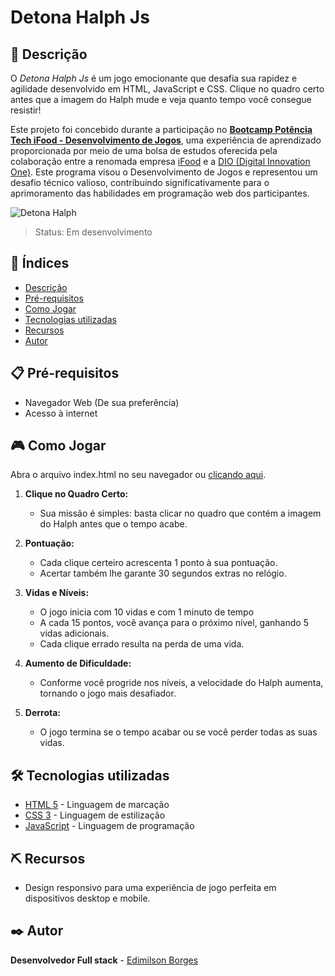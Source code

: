 # Detona Halph Js

## 📖 Descrição
O *Detona Halph Js* é um jogo emocionante que desafia sua rapidez e agilidade desenvolvido em HTML, JavaScript e CSS. Clique no quadro certo antes que a imagem do Halph mude e veja quanto tempo você consegue resistir!

Este projeto foi concebido durante a participação no **[Bootcamp Potência Tech iFood - Desenvolvimento de Jogos](https://www.dio.me/certificate/98723684/share)**, uma experiência de aprendizado proporcionada por meio de uma bolsa de estudos oferecida pela colaboração entre a renomada empresa [iFood](https://www.ifood.com.br/) e a [DIO (Digital Innovation One)](https://www.dio.me/). Este programa visou o Desenvolvimento de Jogos e representou um desafio técnico valioso, contribuindo significativamente para o aprimoramento das habilidades em programação web dos participantes.

![Detona Halph](https://github.com/EdimilsonBorges/detona-ralph-js/assets/104403198/054c4a56-b611-42cd-8645-61934aa360e9)

> Status: Em desenvolvimento

## 📑 Índices
- [Descrição](#-descrição)
- [Pré-requisitos](#-pré-requisitos)
- [Como Jogar](#-como-jogar)
- [Tecnologias utilizadas](#️-tecnologias-utilizadas)
- [Recursos](#️-recursos)
- [Autor](#️-autor)

## 📋 Pré-requisitos
 - Navegador Web (De sua preferência)
 - Acesso à internet
## 🎮 Como Jogar
Abra o arquivo index.html no seu navegador ou [clicando aqui](https://edimilsonborges.github.io/detona-ralph-js/).  
1. **Clique no Quadro Certo:**
   - Sua missão é simples: basta clicar no quadro que contém a imagem do Halph antes que o tempo acabe.

2. **Pontuação:**
   - Cada clique certeiro acrescenta 1 ponto à sua pontuação.
   - Acertar também lhe garante 30 segundos extras no relógio.

3. **Vidas e Níveis:**
   - O jogo inicia com 10 vidas e com 1 minuto de tempo
   - A cada 15 pontos, você avança para o próximo nível, ganhando 5 vidas adicionais.
   - Cada clique errado resulta na perda de uma vida.

5. **Aumento de Dificuldade:**
   - Conforme você progride nos níveis, a velocidade do Halph aumenta, tornando o jogo mais desafiador.

6. **Derrota:**
   - O jogo termina se o tempo acabar ou se você perder todas as suas vidas.
  
## 🛠️ Tecnologias utilizadas
- [HTML 5](https://developer.mozilla.org/pt-BR/docs/Web/HTML) - Linguagem de marcação
- [CSS 3](https://developer.mozilla.org/pt-BR/docs/Web/CSS) - Linguagem de estilização
- [JavaScript](https://developer.mozilla.org/pt-BR/docs/Web/JavaScript) -  Linguagem de programação 
## ⛏️ Recursos
 - Design responsivo para uma experiência de jogo perfeita em dispositivos desktop e mobile.  
## ✒️ Autor
**Desenvolvedor Full stack** - [Edimilson Borges](https://github.com/EdimilsonBorges)
